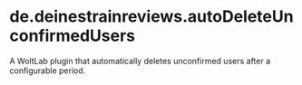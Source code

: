 # de.deinestrainreviews.autoDeleteUnconfirmedUsers
A WoltLab plugin that automatically deletes unconfirmed users after a configurable period.
